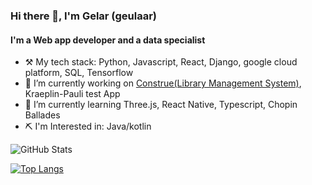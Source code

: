 ### Hi there 👋, I'm Gelar (geulaar)

<!--
**gelargew/gelargew** is a ✨ _special_ ✨ repository because its `README.md` (this file) appears on your GitHub profile.

Here are some ideas to get you started:


- 👯 I’m looking to collaborate on ...
- 🤔 I’m looking for help with ...
- 💬 Ask me about ...
- 📫 How to reach me: ...
- 😄 Pronouns: ...
- ⚡ Fun fact: ...
-->

#### I'm a Web app developer and a data specialist

- ⚒️ My tech stack: Python, Javascript, React, Django, google cloud platform, SQL, Tensorflow
- 🔭 I’m currently working on [Construe(Library Management System)](https://github.com/gelargew/construe), Kraeplin-Pauli test App
- 🌱 I’m currently learning Three.js, React Native, Typescript, Chopin Ballades
- ⛏ I'm Interested in: Java/kotlin

<p><img src="https://github-readme-stats.vercel.app/api?username=gelargew&hide=prs,issues,contribs&amp;show_icons=true&theme=merko&hide_border=true" alt="GitHub Stats"></p>

[![Top Langs](https://github-readme-stats.vercel.app/api/top-langs/?username=gelargew&layout=compact&theme=merko&hide_border=true)](https://github.com/gelargew)
